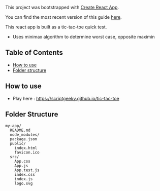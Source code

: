 This project was bootstrapped with [Create React App](https://github.com/facebookincubator/create-react-app).

You can find the most recent version of this guide [here](https://github.com/facebookincubator/create-react-app/blob/master/packages/react-scripts/template/README.md).

This react app is built as a tic-tac-toe quick test.

- Uses minimax algorithm to determine worst case, opposite maximin

## Table of Contents

- [How to use](#how-to-use)
- [Folder structure](#folder-structure)

## How to use

- Play here : https://scriptgeeky.github.io/tic-tac-toe

## Folder Structure

```
my-app/
  README.md
  node_modules/
  package.json
  public/
    index.html
    favicon.ico
  src/
    App.css
    App.js
    App.test.js
    index.css
    index.js
    logo.svg
```
